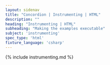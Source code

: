 ```yaml
---
layout: sidenav
title: "Concordion | Instrumenting | HTML"
description: ""
heading: "Instrumenting | HTML"
subheading: "Making the examples executable"
subject: 'instrumenting'
spec_type: 'html'
fixture_language: 'csharp'
---
```


{% include instrumenting.md %}
